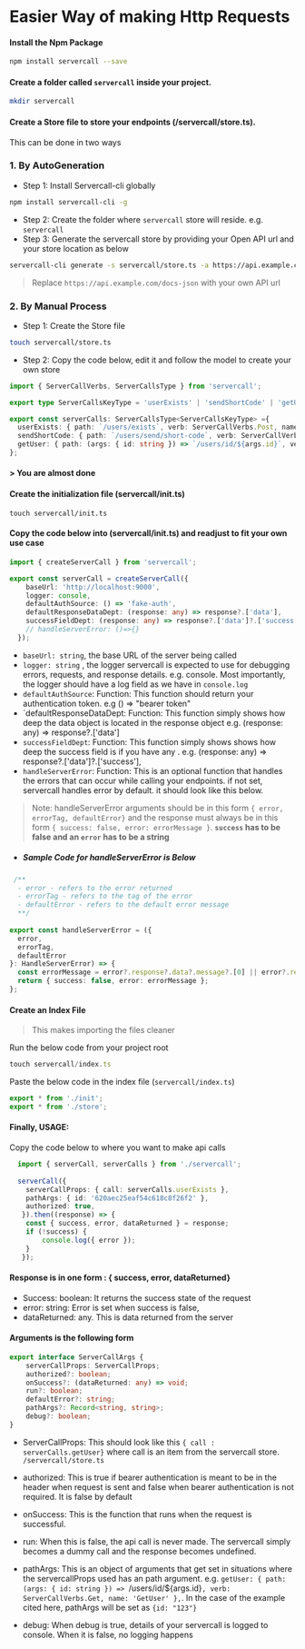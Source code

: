 # Easier Way of making Http Requests

#### Install the Npm Package
```bash
npm install servercall --save
```

#### Create a folder called `servercall` inside your project. 
```bash
mkdir servercall
```

#### Create a Store file to store your endpoints (/servercall/store.ts).

This can be done in two ways
### 1. By AutoGeneration
- Step 1: Install Servercall-cli globally
```bash
npm install servercall-cli -g
```
- Step 2: Create the folder where `servercall` store will reside. e.g. `servercall`
- Step 3: Generate the servercall store by providing your Open API url and your store location as below
```bash
servercall-cli generate -s servercall/store.ts -a https://api.example.com/docs-json
```

> Replace `https://api.example.com/docs-json` with your own API url

### 2. By Manual Process
- Step 1: Create the Store file
```bash
touch servercall/store.ts
```
- Step 2: Copy the code below, edit it and follow the model to create your own store

```ts
import { ServerCallVerbs, ServerCallsType } from 'servercall';

export type ServerCallsKeyType = 'userExists' | 'sendShortCode' | 'getUser';

export const serverCalls: ServerCallsType<ServerCallsKeyType> ={
  userExists: { path: `/users/exists`, verb: ServerCallVerbs.Post, name: 'UserExists' },
  sendShortCode: { path: `/users/send/short-code`, verb: ServerCallVerbs.Post, name: 'SendShortCode' },
  getUser: { path: (args: { id: string }) => `/users/id/${args.id}`, verb: ServerCallVerbs.Get, name: 'GetUser' },
};

```
#### > You are almost done

#### Create the initialization file (servercall/init.ts)

```
touch servercall/init.ts
```

#### Copy the code below into (servercall/init.ts) and readjust to fit your own use case
```ts
import { createServerCall } from 'servercall';

export const serverCall = createServerCall({
    baseUrl: 'http://localhost:9000',
    logger: console,
    defaultAuthSource: () => 'fake-auth',
    defaultResponseDataDept: (response: any) => response?.['data'],
    successFieldDept: (response: any) => response?.['data']?.['success'],
    // handleServerError: ()=>{}
  });

```

- `baseUrl: string`,  the base URL of the server being called
- `logger: string` , the logger servercall is expected to use for debugging errors, requests, and response details. e.g. console. Most importantly, the logger should have a log field as we have in `console.log`
- `defaultAuthSource`: Function: This function should return your authentication token. e.g () => "bearer token"
- `defaultResponseDataDept: Function: This function simply shows how deep the data object is located in the response object e.g. (response: any) => response?.['data']
- `successFieldDept`: Function: This function simply shows shows how deep the success field is if you have any . e.g. (response: any) => response?.['data']?.['success'],
- `handleServerError`: Function: This is an optional function that handles the errors that can occur while calling your endpoints. if not set, servercall handles error by default. it should look like this below. 

> Note: handleServerError arguments should be in this form `{ error,
  errorTag,
  defaultError}` and the response must always be in this form `{ success: false, error: errorMessage }`. **<code>success</code> has to be false and an `error` has to be a string**
  

  - ##### Sample Code for handleServerError is Below
```ts
 /**
  - error - refers to the error returned
  - errorTag - refers to the tag of the error
  - defaultError - refers to the default error message
  **/
  
export const handleServerError = ({
  error,
  errorTag,
  defaultError
}: HandleServerError) => {
  const errorMessage = error?.response?.data?.message?.[0] || error?.response?.data?.error;
  return { success: false, error: errorMessage };
};
```

#### Create an Index File
> This makes importing the files cleaner

Run the below code from your project root
```ts
touch servercall/index.ts
```

Paste the below code in the index file (`servercall/index.ts`)
```ts
export * from './init';
export * from './store';
```



#### Finally, USAGE:
Copy the code below to where you want to make api calls

```ts
  import { serverCall, serverCalls } from './servercall';
  
  serverCall({
    serverCallProps: { call: serverCalls.userExists },
    pathArgs: { id: '620aec25eaf54c618c8f26f2' },
    authorized: true,
   }).then((response) => {
    const { success, error, dataReturned } = response;
    if (!success) {
        console.log({ error });
    }
   });
```


#### Response is in one form : { success, error, dataReturned}

- Success: boolean: It returns the success state of the request
- error: string: Error is set when success is false,
- dataReturned: any. This is data returned from the server


#### Arguments is the following form
```ts
export interface ServerCallArgs {
    serverCallProps: ServerCallProps;
    authorized?: boolean;
    onSuccess?: (dataReturned: any) => void;
    run?: boolean;
    defaultError?: string;
    pathArgs?: Record<string, string>;
    debug?: boolean;
}
```

- ServerCallProps: This should look like this `{ call : serverCalls.getUser}` where call is an item from the servercall store. `/servercall/store.ts`

- authorized: This is true if bearer authentication is meant to be in the header when request is sent and false when bearer authentication is not required. It is false by default

- onSuccess: This is the function that runs when the request is successful.

- run: When this is false, the api call is never made. The servercall simply becomes a dummy call and the response becomes undefined.

- pathArgs: This is an object of arguments that get set in situations where the servercallProps used has an path argument. e.g.  `getUser: { path: (args: { id: string }) => `/users/id/${args.id}`, verb: ServerCallVerbs.Get, name: 'GetUser' },`. In the case of the example cited here,  pathArgs will be set as `{id: "123"}`

- debug: When debug is true, details of your servercall is logged to console. When it is false, no logging happens









